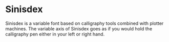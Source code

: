 # Sinisdex
Sinisdex is a variable font based on calligraphy tools combined with plotter machines. The variable axis of Sinisdex goes as if you would hold the calligraphy pen either in your left or right hand.
